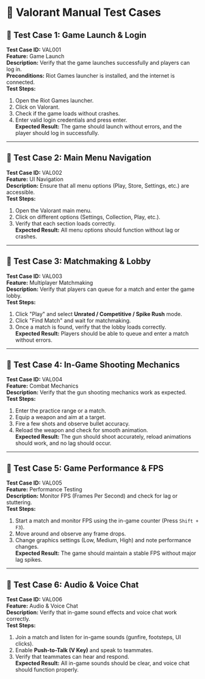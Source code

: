 # 🎯 Valorant Manual Test Cases

## 📌 Test Case 1: Game Launch & Login  
**Test Case ID:** VAL001  
**Feature:** Game Launch  
**Description:** Verify that the game launches successfully and players can log in.  
**Preconditions:** Riot Games launcher is installed, and the internet is connected.  
**Test Steps:**  
1. Open the Riot Games launcher.  
2. Click on Valorant.  
3. Check if the game loads without crashes.  
4. Enter valid login credentials and press enter.  
**Expected Result:** The game should launch without errors, and the player should log in successfully.  

---

## 📌 Test Case 2: Main Menu Navigation  
**Test Case ID:** VAL002  
**Feature:** UI Navigation  
**Description:** Ensure that all menu options (Play, Store, Settings, etc.) are accessible.  
**Test Steps:**  
1. Open the Valorant main menu.  
2. Click on different options (Settings, Collection, Play, etc.).  
3. Verify that each section loads correctly.  
**Expected Result:** All menu options should function without lag or crashes.  

---

## 📌 Test Case 3: Matchmaking & Lobby  
**Test Case ID:** VAL003  
**Feature:** Multiplayer Matchmaking  
**Description:** Verify that players can queue for a match and enter the game lobby.  
**Test Steps:**  
1. Click "Play" and select **Unrated / Competitive / Spike Rush** mode.  
2. Click "Find Match" and wait for matchmaking.  
3. Once a match is found, verify that the lobby loads correctly.  
**Expected Result:** Players should be able to queue and enter a match without errors.  

---

## 📌 Test Case 4: In-Game Shooting Mechanics  
**Test Case ID:** VAL004  
**Feature:** Combat Mechanics  
**Description:** Verify that the gun shooting mechanics work as expected.  
**Test Steps:**  
1. Enter the practice range or a match.  
2. Equip a weapon and aim at a target.  
3. Fire a few shots and observe bullet accuracy.  
4. Reload the weapon and check for smooth animation.  
**Expected Result:** The gun should shoot accurately, reload animations should work, and no lag should occur.  

---

## 📌 Test Case 5: Game Performance & FPS  
**Test Case ID:** VAL005  
**Feature:** Performance Testing  
**Description:** Monitor FPS (Frames Per Second) and check for lag or stuttering.  
**Test Steps:**  
1. Start a match and monitor FPS using the in-game counter (Press `Shift + F3`).  
2. Move around and observe any frame drops.  
3. Change graphics settings (Low, Medium, High) and note performance changes.  
**Expected Result:** The game should maintain a stable FPS without major lag spikes.  

---

## 📌 Test Case 6: Audio & Voice Chat  
**Test Case ID:** VAL006  
**Feature:** Audio & Voice Chat  
**Description:** Verify that in-game sound effects and voice chat work correctly.  
**Test Steps:**  
1. Join a match and listen for in-game sounds (gunfire, footsteps, UI clicks).  
2. Enable **Push-to-Talk (V Key)** and speak to teammates.  
3. Verify that teammates can hear and respond.  
**Expected Result:** All in-game sounds should be clear, and voice chat should function properly.  
